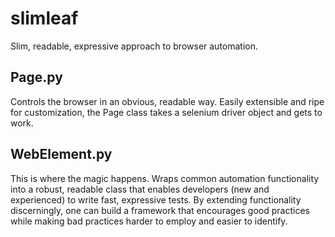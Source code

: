 # slimleaf
Slim, readable, expressive approach to browser automation.

## Page.py
Controls the browser in an obvious, readable way. Easily extensible and ripe for customization, the Page class takes a selenium driver object and gets to work.

## WebElement.py
This is where the magic happens. Wraps common automation functionality into a robust, readable class that enables developers (new and experienced) to write fast, expressive tests. By extending functionality discerningly, one can build a framework that encourages good practices while making bad practices harder to employ and easier to identify. 
